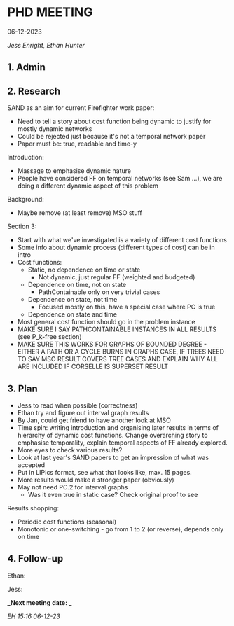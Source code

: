 # PHD MEETING

06-12-2023

_Jess Enright,_
_Ethan Hunter_


## 1. Admin


## 2. Research

SAND as an aim for current Firefighter work paper:
 - Need to tell a story about cost function being dynamic to justify for mostly dynamic networks
 - Could be rejected just because it's not a temporal network paper
 - Paper must be: true, readable and time-y

Introduction:
 - Massage to emphasise dynamic nature
 - People have considered FF on temporal networks (see Sam ...), we are doing a different dynamic aspect of this problem

Background:
 - Maybe remove (at least remove) MSO stuff

Section 3:
 - Start with what we've investigated is a variety of different cost functions
 - Some info about dynamic process (different types of cost) can be in intro
 - Cost functions:
	 - Static, no dependence on time or state
		 - Not dynamic, just regular FF (weighted and budgeted)
	 - Dependence on time, not on state
		 - PathContainable only on very trivial cases
	 - Dependence on state, not time
		 - Focused mostly on this, have a special case where PC is true
	 - Dependence on state and time
 - Most general cost function should go in the problem instance
 - MAKE SURE I SAY PATHCONTAINABLE INSTANCES IN ALL RESULTS (see P_k-free section)
 - MAKE SURE THIS WORKS FOR GRAPHS OF BOUNDED DEGREE - EITHER A PATH OR A CYCLE BURNS IN GRAPHS CASE, IF TREES NEED TO SAY MSO RESULT COVERS TREE CASES AND EXPLAIN WHY ALL ARE INCLUDED IF CORSELLE IS SUPERSET RESULT

## 3. Plan

- Jess to read when possible (correctness)
- Ethan try and figure out interval graph results
- By Jan, could get friend to have another look at MSO
- Time spin: writing introduction and organising later results in terms of hierarchy of dynamic cost functions. Change overarching story to emphasise temporality, explain temporal aspects of FF already explored.
- More eyes to check various results?
- Look at last year's SAND papers to get an impression of what was accepted
- Put in LIPIcs format, see what that looks like, max. 15 pages.
- More results would make a stronger paper (obviously)
- May not need PC.2 for interval graphs
	- Was it even true in static case? Check original proof to see

Results shopping:
 - Periodic cost functions (seasonal)
 - Monotonic or one-switching - go from 1 to 2 (or reverse), depends only on time


## 4. Follow-up

Ethan:

Jess:


**_Next meeting date: _**



_EH 15:16 06-12-23_
